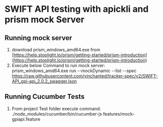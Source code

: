 # SWIFT API testing with apickli and prism mock Server

## Running mock server

1. download prism_windows_amd64.exe from [https://help.stoplight.io/prism/getting-started/prism-introduction] (https://help.stoplight.io/prism/getting-started/prism-introduction)
2. Execute below Command to run mock server:
prism_windows_amd64.exe run --mockDynamic --list --spec https://raw.githubusercontent.com/yinchanted/tracker-spec/v2/SWIFT-API_gpi-api_2.0.2_swagger.json

## Running Cucumber Tests

1. From project Test folder execute command:
./node_modules/cucumber/bin/cucumber-js features/mock-gpiapi.feature

